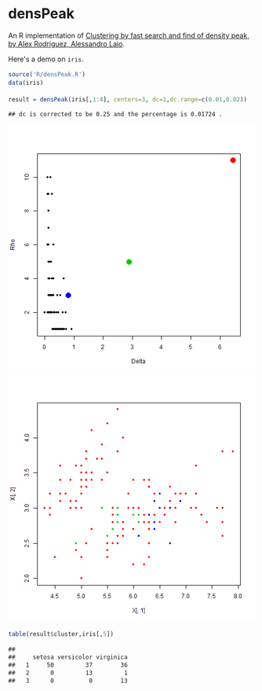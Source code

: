 densPeak
========

An R implementation of [Clustering by fast search and find of density peak, by Alex Rodriguez, Alessandro Laio](http://www.sciencemag.org/content/344/6191/1492.abstract).

Here's a demo on `iris`.


```r
source('R/densPeak.R')
data(iris)

result = densPeak(iris[,1:4], centers=3, dc=1,dc.range=c(0.01,0.02))
```

```
## dc is corrected to be 0.25 and the percentage is 0.01724 .
```

![plot of chunk unnamed-chunk-1](figure/unnamed-chunk-11.png) ![plot of chunk unnamed-chunk-1](figure/unnamed-chunk-12.png) 

```r
table(result$cluster,iris[,5])
```

```
##    
##     setosa versicolor virginica
##   1     50         37        36
##   2      0         13         1
##   3      0          0        13
```
